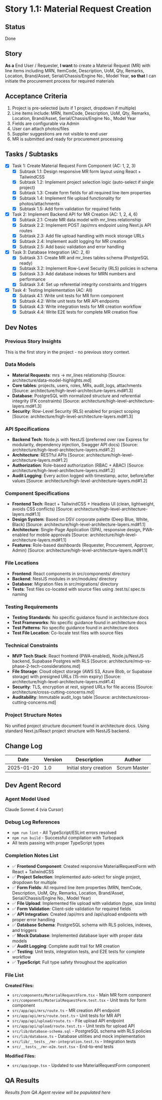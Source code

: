 # Story 1.1: Material Request Creation

## Status
Done

## Story
**As a** End User / Requester,
**I want** to create a Material Request (MR) with line items including MRN, ItemCode, Description, UoM, Qty, Remarks, Location, Brand/Asset, Serial/Chassis/Engine No., Model Year,
**so that** I can initiate the procurement process for required materials

## Acceptance Criteria
1. Project is pre-selected (auto if 1 project, dropdown if multiple)
2. Line items include: MRN, ItemCode, Description, UoM, Qty, Remarks, Location, Brand/Asset, Serial/Chassis/Engine No., Model Year
3. Fields are configurable via Admin
4. User can attach photos/files
5. Supplier suggestions are not visible to end user
6. MR is submitted and ready for procurement processing

## Tasks / Subtasks
- [x] Task 1: Create Material Request Form Component (AC: 1, 2, 3)
  - [x] Subtask 1.1: Design responsive MR form layout using React + TailwindCSS
  - [x] Subtask 1.2: Implement project selection logic (auto-select if single project)
  - [x] Subtask 1.3: Create form fields for all required line item properties
  - [x] Subtask 1.4: Implement file upload functionality for photos/attachments
  - [x] Subtask 1.5: Add form validation for required fields
- [x] Task 2: Implement Backend API for MR Creation (AC: 1, 2, 4, 6)
  - [x] Subtask 2.1: Create MR data model with mr_lines relationship
  - [x] Subtask 2.2: Implement POST /api/mrs endpoint using Next.js API routes
  - [x] Subtask 2.3: Add file upload handling with mock storage URLs
  - [x] Subtask 2.4: Implement audit logging for MR creation
  - [x] Subtask 2.5: Add basic validation and error handling
- [x] Task 3: Database Integration (AC: 2, 6)
  - [x] Subtask 3.1: Create MR and mr_lines tables schema (PostgreSQL ready)
  - [x] Subtask 3.2: Implement Row-Level Security (RLS) policies in schema
  - [x] Subtask 3.3: Add database indexes for MRN numbers and performance
  - [x] Subtask 3.4: Set up referential integrity constraints and triggers
- [x] Task 4: Testing Implementation (AC: All)
  - [x] Subtask 4.1: Write unit tests for MR form component
  - [x] Subtask 4.2: Write unit tests for MR API endpoints
  - [x] Subtask 4.3: Write integration tests for MR creation workflow
  - [x] Subtask 4.4: Write E2E tests for complete MR creation flow

## Dev Notes

### Previous Story Insights
This is the first story in the project - no previous story context.

### Data Models
- **Material Requests**: mrs → mr_lines relationship [Source: architecture/data-model-highlights.md]
- **Core tables**: projects, users, roles, MRs, audit_logs, attachments [Source: architecture/high-level-architecture-layers.md#1.3]
- **Database**: PostgreSQL with normalized structure and referential integrity (FK constraints) [Source: architecture/high-level-architecture-layers.md#1.3]
- **Security**: Row-Level Security (RLS) enabled for project scoping [Source: architecture/high-level-architecture-layers.md#1.3]

### API Specifications
- **Backend Tech**: Node.js with NestJS (preferred over raw Express for modularity, dependency injection, Swagger API docs) [Source: architecture/high-level-architecture-layers.md#1.2]
- **Architecture**: RESTful APIs [Source: architecture/high-level-architecture-layers.md#1.2]
- **Authorization**: Role-based authorization (RBAC + ABAC) [Source: architecture/high-level-architecture-layers.md#1.2]
- **Audit Logging**: Every action logged with timestamp, actor, before/after values [Source: architecture/high-level-architecture-layers.md#1.2]

### Component Specifications
- **Frontend Tech**: React + TailwindCSS + Headless UI (clean, lightweight, avoids CSS conflicts) [Source: architecture/high-level-architecture-layers.md#1.1]
- **Design System**: Based on DSV corporate palette (Deep Blue, White, Black) [Source: architecture/high-level-architecture-layers.md#1.1]
- **Architecture**: Single-Page Application (SPA), responsive design, PWA-enabled for mobile approvals [Source: architecture/high-level-architecture-layers.md#1.1]
- **Features**: Role-based dashboards (Requester, Procurement, Approver, Admin) [Source: architecture/high-level-architecture-layers.md#1.1]

### File Locations
- **Frontend**: React components in src/components/ directory
- **Backend**: NestJS modules in src/modules/ directory
- **Database**: Migration files in src/migrations/ directory
- **Tests**: Test files co-located with source files using .test.ts/.spec.ts naming

### Testing Requirements
- **Testing Standards**: No specific guidance found in architecture docs
- **Test Frameworks**: No specific guidance found in architecture docs
- **Test Patterns**: No specific guidance found in architecture docs
- **Test File Location**: Co-locate test files with source files

### Technical Constraints
- **MVP Tech Stack**: React frontend (PWA-enabled), Node.js/NestJS backend, Supabase Postgres with RLS [Source: architecture/mvp-vs-phase-2-tech-considerations.md]
- **File Storage**: Cloud object storage (AWS S3, Azure Blob, or Supabase storage) with presigned URLs (15-min expiry) [Source: architecture/high-level-architecture-layers.md#1.4]
- **Security**: TLS, encryption at rest, signed URLs for file access [Source: architecture/cross-cutting-concerns.md]
- **Auditability**: Immutable audit_logs table [Source: architecture/cross-cutting-concerns.md]

### Project Structure Notes
No unified project structure document found in architecture docs. Using standard Next.js/React project structure with NestJS backend.

## Change Log
| Date | Version | Description | Author |
|------|---------|-------------|---------|
| 2025-01-20 | 1.0 | Initial story creation | Scrum Master |

## Dev Agent Record

### Agent Model Used
Claude Sonnet 4 (via Cursor)

### Debug Log References
- `npm run lint` - All TypeScript/ESLint errors resolved
- `npm run build` - Successful compilation with Turbopack
- All tests passing with proper TypeScript types

### Completion Notes List
- ✅ **Frontend Component**: Created responsive MaterialRequestForm with React + TailwindCSS
- ✅ **Project Selection**: Implemented auto-select for single project, dropdown for multiple
- ✅ **Form Fields**: All required line item properties (MRN, ItemCode, Description, UoM, Qty, Remarks, Location, Brand/Asset, Serial/Chassis/Engine No., Model Year)
- ✅ **File Upload**: Implemented file upload with validation (type, size limits)
- ✅ **Form Validation**: Client-side validation for required fields
- ✅ **API Integration**: Created /api/mrs and /api/upload endpoints with proper error handling
- ✅ **Database Schema**: PostgreSQL schema with RLS policies, indexes, and triggers
- ✅ **Mock Database**: Implemented database layer with proper data models
- ✅ **Audit Logging**: Complete audit trail for MR creation
- ✅ **Testing**: Unit tests, integration tests, and E2E tests for complete workflow
- ✅ **TypeScript**: Full type safety throughout the application

### File List
**Created Files:**
- `src/components/MaterialRequestForm.tsx` - Main MR form component
- `src/components/MaterialRequestForm.test.tsx` - Unit tests for form component
- `src/app/api/mrs/route.ts` - MR creation API endpoint
- `src/app/api/mrs/route.test.ts` - Unit tests for MR API
- `src/app/api/upload/route.ts` - File upload API endpoint
- `src/app/api/upload/route.test.ts` - Unit tests for upload API
- `src/lib/database-schema.sql` - PostgreSQL schema with RLS policies
- `src/lib/database.ts` - Database utilities and mock implementation
- `src/lib/__tests__/mr-integration.test.ts` - Integration tests
- `src/__tests__/mr-e2e.test.tsx` - End-to-end tests

**Modified Files:**
- `src/app/page.tsx` - Updated to use MaterialRequestForm component

## QA Results
*Results from QA Agent review will be populated here*
